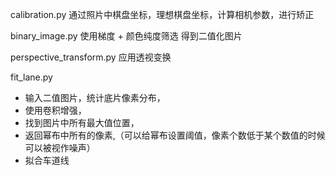 calibration.py 通过照片中棋盘坐标，理想棋盘坐标，计算相机参数，进行矫正

binary_image.py 使用梯度 + 颜色纯度筛选 得到二值化图片

perspective_transform.py 应用透视变换

fit_lane.py 

- 输入二值图片，统计底片像素分布，
- 使用卷积增强，
- 找到图片中所有最大值位置，
- 返回幂布中所有的像素,（可以给幂布设置阈值，像素个数低于某个数值的时候可以被视作噪声）
- 拟合车道线